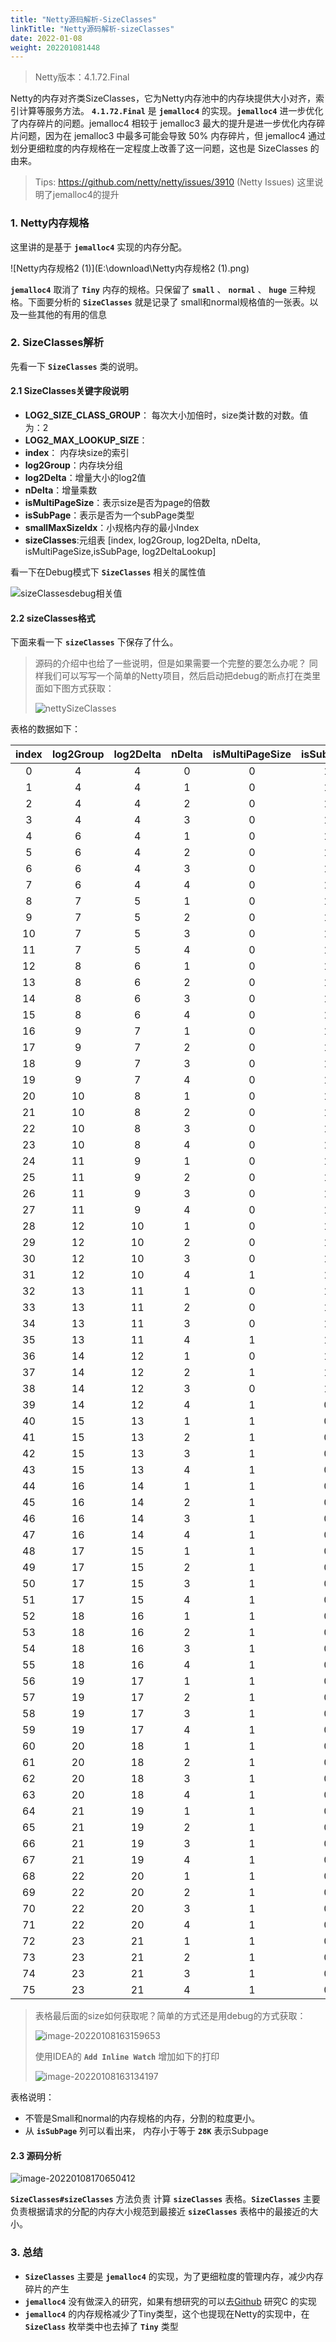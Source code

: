 ```yaml
---
title: "Netty源码解析-SizeClasses"
linkTitle: "Netty源码解析-sizeClasses"
date: 2022-01-08
weight: 202201081448
---
```


> Netty版本：4.1.72.Final

Netty的内存对齐类SizeClasses，它为Netty内存池中的内存块提供大小对齐，索引计算等服务方法。 **`4.1.72.Final`** 是 **`jemalloc4`** 的实现。**`jemalloc4`** 进一步优化了内存碎片的问题。jemalloc4 相较于 jemalloc3 最大的提升是进一步优化内存碎片问题，因为在 jemalloc3 中最多可能会导致 50% 内存碎片，但 jemalloc4 通过划分更细粒度的内存规格在一定程度上改善了这一问题，这也是 SizeClasses 的由来。

> Tips: https://github.com/netty/netty/issues/3910 (Netty Issues) 这里说明了jemalloc4的提升

### 1. Netty内存规格

这里讲的是基于 **`jemalloc4`** 实现的内存分配。

![Netty内存规格2 (1)](E:\download\Netty内存规格2 (1).png) 

**`jemalloc4`** 取消了 **`Tiny`** 内存的规格。只保留了 **`small`** 、 **`normal`** 、 **`huge`** 三种规格。下面要分析的 **`SizeClasses`** 就是记录了 small和normal规格值的一张表。以及一些其他的有用的信息

### 2. SizeClasses解析

先看一下 **`SizeClasses`** 类的说明。

#### 2.1 SizeClasses关键字段说明

- **LOG2_SIZE_CLASS_GROUP**： 每次大小加倍时，size类计数的对数。值为：2
- **LOG2_MAX_LOOKUP_SIZE**：
- **index**： 内存块size的索引
- **log2Group**：内存块分组
- **log2Delta**：增量大小的log2值
- **nDelta**：增量乘数
- **isMultiPageSize**：表示size是否为page的倍数
- **isSubPage**：表示是否为一个subPage类型
- **smallMaxSizeIdx**：小规格内存的最小Index
- **sizeClasses**:元组表 [index, log2Group, log2Delta, nDelta, isMultiPageSize,isSubPage, log2DeltaLookup] 

看一下在Debug模式下 **`SizeClasses`** 相关的属性值

![sizeClassesdebug相关值](E:\download\sizeClassesdebug相关值.png)

#### 2.2 sizeClasses格式

下面来看一下 **`sizeClasses`** 下保存了什么。

> 源码的介绍中也给了一些说明，但是如果需要一个完整的要怎么办呢？ 同样我们可以写写一个简单的Netty项目，然后启动把debug的断点打在类里面如下图方式获取：
>
> ![nettySizeClasses](C:\Users\mxsm\Desktop\pic\nettySizeClasses.gif)

表格的数据如下：

| index | log2Group | log2Delta | nDelta | isMultiPageSize | isSubPage | log2DeltaLookup | size |
| :--: | :--: | :--: | :--: | :--: | :--: | :--: | ---- |
|0|4|4|0|0|1|4|16B|
|1|4|4|1|0|1|4|32B|
|2|4|4|2|0|1|4|48B|
|3|4|4|3|0|1|4|64B|
|4|6|4|1|0|1|4|80B|
|5|6|4|2|0|1|4|96B|
|6|6|4|3|0|1|4|112B|
|7|6|4|4|0|1|4|128B|
|8|7|5|1|0|1|5|160B|
|9|7|5|2|0|1|5|192B|
|10|7|5|3|0|1|5|224B|
|11|7|5|4|0|1|5|256B|
|12|8|6|1|0|1|6|320B|
|13|8|6|2|0|1|6|384B|
|14|8|6|3|0|1|6|448B|
|15|8|6|4|0|1|6|512B|
|16|9|7|1|0|1|7|640B|
|17|9|7|2|0|1|7|768B|
|18|9|7|3|0|1|7|896B|
|19|9|7|4|0|1|7|1024B|
|20|10|8|1|0|1|8|1280B|
|21|10|8|2|0|1|8|1536B|
|22|10|8|3|0|1|8|1792B|
|23|10|8|4|0|1|8|2048B|
|24|11|9|1|0|1|9|2560B|
|25|11|9|2|0|1|9|3072B|
|26|11|9|3|0|1|9|3584B|
|27|11|9|4|0|1|9|4096B|
|28|12|10|1|0|1|0|5120B|
|29|12|10|2|0|1|0|6144B|
|30|12|10|3|0|1|0|7168B|
|31|12|10|4|1|1|0|8K(PageSize)|
|32|13|11|1|0|1|0|10K|
|33|13|11|2|0|1|0|12KB|
|34|13|11|3|0|1|0|14KB|
|35|13|11|4|1|1|0|16KB|
|36|14|12|1|0|1|0|20KB|
|37|14|12|2|1|1|0|24KB|
|38|14|12|3|0|1|0|28KB|
|39|14|12|4|1|0|0|32KB|
|40|15|13|1|1|0|0|40KB|
|41|15|13|2|1|0|0|48KB|
|42|15|13|3|1|0|0|56KB|
|43|15|13|4|1|0|0|64KB|
|44|16|14|1|1|0|0|80KB|
|45|16|14|2|1|0|0|96KB|
|46|16|14|3|1|0|0|112KB|
|47|16|14|4|1|0|0|128KB|
|48|17|15|1|1|0|0|160KB|
|49|17|15|2|1|0|0|192KB|
|50|17|15|3|1|0|0|224KB|
|51|17|15|4|1|0|0|256KB|
|52|18|16|1|1|0|0|320KB|
|53|18|16|2|1|0|0|384KB|
|54|18|16|3|1|0|0|448KB|
|55|18|16|4|1|0|0|512KB|
|56|19|17|1|1|0|0|640KB|
|57|19|17|2|1|0|0|768KB|
|58|19|17|3|1|0|0|896KB|
|59|19|17|4|1|0|0|1.0MB|
|60|20|18|1|1|0|0|1.25MB|
|61|20|18|2|1|0|0|1.5MB|
|62|20|18|3|1|0|0|1.75MB|
|63|20|18|4|1|0|0|2MB|
|64|21|19|1|1|0|0|2.5MB|
|65|21|19|2|1|0|0|3MB|
|66|21|19|3|1|0|0|3.5MB|
|67|21|19|4|1|0|0|4MB|
|68|22|20|1|1|0|0|5MB|
|69|22|20|2|1|0|0|6MB|
|70|22|20|3|1|0|0|7MB|
|71|22|20|4|1|0|0|8MB|
|72|23|21|1|1|0|0|10MB|
|73|23|21|2|1|0|0|12MB|
|74|23|21|3|1|0|0|14MB|
|75|23|21|4|1|0|0|16MB|

> 表格最后面的size如何获取呢？简单的方式还是用debug的方式获取：
>
> ![image-20220108163159653](C:\Users\mxsm\AppData\Roaming\Typora\typora-user-images\image-20220108163159653.png)
>
> 使用IDEA的 **`Add Inline Watch`** 增加如下的打印
>
> ![image-20220108163134197](C:\Users\mxsm\AppData\Roaming\Typora\typora-user-images\image-20220108163134197.png)

表格说明：

- 不管是Small和normal的内存规格的内存，分割的粒度更小。
- 从 **`isSubPage`** 列可以看出来， 内存小于等于 **`28K`** 表示Subpage

#### 2.3 源码分析

![image-20220108170650412](C:\Users\mxsm\AppData\Roaming\Typora\typora-user-images\image-20220108170650412.png)

**`SizeClasses#sizeClasses`** 方法负责 计算 **`sizeClasses`** 表格。**`SizeClasses`** 主要负责根据请求的分配的内存大小规范到最接近 **`sizeClasses`** 表格中的最接近的大小。

### 3. 总结

- **`SizeClasses`** 主要是 **`jemalloc4`** 的实现，为了更细粒度的管理内存，减少内存碎片的产生
- **`jemalloc4`** 没有做深入的研究，如果有想研究的可以去[Github]( https://github.com/jemalloc/jemalloc) 研究C 的实现
- **`jemalloc4`** 的内存规格减少了Tiny类型，这个也提现在Netty的实现中，在 **`SizeClass`** 枚举类中也去掉了 **`Tiny`** 类型

